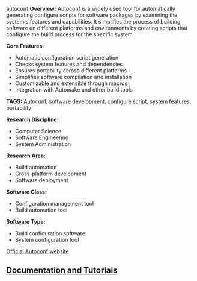 autoconf
**Overview:**
Autoconf is a widely used tool for automatically generating configure scripts for software packages by examining the system's features and capabilities. It simplifies the process of building software on different platforms and environments by creating scripts that configure the build process for the specific system.

**Core Features:**
- Automatic configuration script generation
- Checks system features and dependencies
- Ensures portability across different platforms
- Simplifies software compilation and installation
- Customizable and extensible through macros
- Integration with Automake and other build tools

**TAGS:**
Autoconf, software development, configure script, system features, portability

**Research Discipline:**
- Computer Science
- Software Engineering
- System Administration

**Research Area:**
- Build automation
- Cross-platform development
- Software deployment

**Software Class:**
- Configuration management tool
- Build automation tool

**Software Type:**
- Build configuration software
- System configuration tool

[Official Autoconf website](https://www.gnu.org/software/autoconf/autoconf.html)

[Documentation and Tutorials](https://www.gnu.org/software/autoconf/manual/autoconf.html)
--------------------------------------
